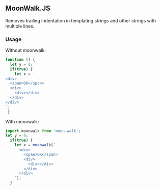 ## MoonWalk.JS

Removes trailing indentation in templating strings and other strings with multiple lines.

### Usage

Without moonwalk:

```js
function () {
  let y = 0;
  if(true) {
    let x = `
<div>
  <span>OK</span>
  <div>
    <div></div>
  </div>
</div>
`;
 }
```

With moonwalk:

```js
import moonwalk from 'moon-walk';
let y = 0;
  if(true) {
    let x = moonwalk(`
      <div>
        <span>OK</span>
        <div>
          <div></div>
        </div>
      </div>
    `);
  }
```
